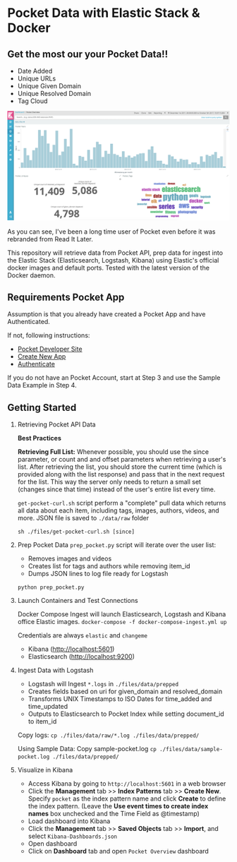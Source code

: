 # Pocket Data with Elastic Stack & Docker

## Get the most our your Pocket Data!!
- Date Added
- Unique URLs
- Unique Given Domain
- Unique Resolved Domain
- Tag Cloud

![](screenshot.png)

As you can see, I've been a long time user of Pocket even before it was rebranded from Read It Later.

This repository will retrieve data from Pocket API, prep data for ingest into the Elastic Stack (Elasticsearch, Logstash, Kibana) using Elastic's official docker images and default ports. 
Tested with the latest version of the Docker daemon.

## Requirements Pocket App
Assumption is that you already have created a Pocket App and have Authenticated. 

If not, following instructions:

- [Pocket Developer Site](https://getpocket.com/developer/)
- [Create New App](https://getpocket.com/developer/apps/new)
- [Authenticate](https://getpocket.com/developer/docs/authentication)

If you do not have an Pocket Account, start at Step 3 and use the Sample Data Example in Step 4.

## Getting Started
1. Retrieving Pocket API Data

    **Best Practices** 

    **Retrieving Full List:** Whenever possible, you should use the since parameter, or count and and offset parameters when retrieving a user's list. After retrieving the list, you should store the current time (which is provided along with the list response) and pass that in the next request for the list. This way the server only needs to return a small set (changes since that time) instead of the user's entire list every time.

    `get-pocket-curl.sh` script perform a "complete" pull data which returns all data about each item, including tags, images, authors, videos, and more. JSON file is saved to `./data/raw` folder

    ``` 
    sh ./files/get-pocket-curl.sh [since]
    ```

2. Prep Pocket Data 
	`prep_pocket.py` script will iterate over the user list: 
	- Removes images and videos
	- Creates list for tags and authors while removing item_id
	- Dumps JSON lines to log file ready for Logstash

    ``` 
    python prep_pocket.py
    ```

3. Launch Containers and Test Connections

	Docker Compose Ingest will launch Elasticsearch, Logstash and Kibana office Elastic images.
	`docker-compose -f docker-compose-ingest.yml up`

	Credentials are always `elastic` and `changeme` 
	- Kibana ([http://localhost:5601](http://localhost:5601)) 
	- Elasticsearch ([http://localhost:9200](http://localhost:9200))

4. Ingest Data with Logstash
	- Logstash will Ingest `*.logs` in `./files/data/prepped` 
	- Creates fields based on uri for given_domain and resolved_domain
	- Transforms UNIX Timestamps to ISO Dates for time_added and time_updated
	- Outputs to Elasticsearch to Pocket Index while setting document_id to item_id 

	Copy logs:
	``` cp ./files/data/raw/*.log ./files/data/prepped/ ```

	Using Sample Data:
	Copy sample-pocket.log `cp ./files/data/sample-pocket.log ./files/data/prepped/`

5. Visualize in Kibana
	- Access Kibana by going to `http://localhost:5601` in a web browser
	- Click the **Management** tab >> **Index Patterns** tab >> **Create New**. Specify `pocket` as the index pattern name and click **Create** to define the index pattern. (Leave the **Use event times to create index names** box unchecked and the Time Field as @timestamp)
	- Load dashboard into Kibana
    * Click the **Management** tab >> **Saved Objects** tab >> **Import**, and select `Kibana-Dashboards.json`
	- Open dashboard
    * Click on **Dashboard** tab and open `Pocket Overview` dashboard

